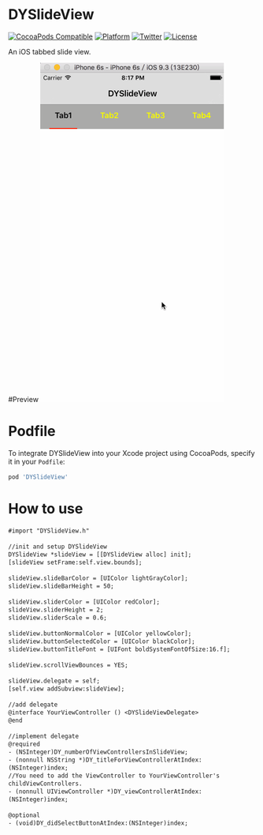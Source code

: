 # DYSlideView

[![CocoaPods Compatible](https://img.shields.io/cocoapods/v/DYSlideView.svg)](https://img.shields.io/cocoapods/v/DYSlideView.svg)
[![Platform](https://img.shields.io/cocoapods/p/DYSlideView.svg)](http://cocoadocs.org/docsets/DYSlideView)
[![Twitter](https://img.shields.io/badge/twitter-@DwarvenYang-blue.svg)](http://twitter.com/DwarvenYang)
[![License](https://img.shields.io/github/license/Dwarven/DYSlideView.svg)](https://img.shields.io/github/license/Dwarven/DYSlideView.svg)

An iOS tabbed slide view.

#Preview
![DYSlideView Demo Gif](https://raw.githubusercontent.com/Dwarven/DYSlideView/master/demo.gif)

# Podfile
To integrate DYSlideView into your Xcode project using CocoaPods, specify it in your `Podfile`:

```ruby
pod 'DYSlideView'
```

# How to use 

```obj-c
#import "DYSlideView.h"

//init and setup DYSlideView
DYSlideView *slideView = [[DYSlideView alloc] init];
[slideView setFrame:self.view.bounds];
    
slideView.slideBarColor = [UIColor lightGrayColor];
slideView.slideBarHeight = 50;
    
slideView.sliderColor = [UIColor redColor];
slideView.sliderHeight = 2;
slideView.sliderScale = 0.6;
    
slideView.buttonNormalColor = [UIColor yellowColor];
slideView.buttonSelectedColor = [UIColor blackColor];
slideView.buttonTitleFont = [UIFont boldSystemFontOfSize:16.f];
    
slideView.scrollViewBounces = YES;
    
slideView.delegate = self;
[self.view addSubview:slideView];

//add delegate
@interface YourViewController () <DYSlideViewDelegate>
@end

//implement delegate
@required
- (NSInteger)DY_numberOfViewControllersInSlideView;
- (nonnull NSString *)DY_titleForViewControllerAtIndex:(NSInteger)index;
//You need to add the ViewController to YourViewController's childViewControllers.
- (nonnull UIViewController *)DY_viewControllerAtIndex:(NSInteger)index;

@optional
- (void)DY_didSelectButtonAtIndex:(NSInteger)index;
```


